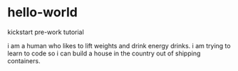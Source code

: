 # hello-world
kickstart pre-work tutorial

i am a human who likes to lift weights and drink energy drinks. i am trying to learn to code so i can build a house in the country out of shipping containers.
